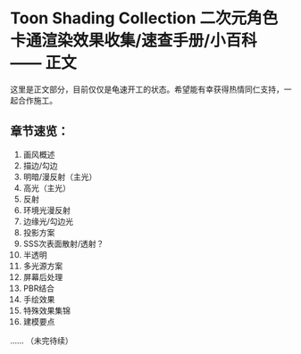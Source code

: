 # Toon Shading Collection 二次元角色卡通渲染效果收集/速查手册/小百科 —— 正文


这里是正文部分，目前仅仅是龟速开工的状态。希望能有幸获得热情同仁支持，一起合作施工。



## 章节速览：

1. 画风概述
2. 描边/勾边
3. 明暗/漫反射（主光）
4. 高光（主光）
5. 反射
6. 环境光漫反射
7. 边缘光/勾边光
8. 投影方案
9. SSS次表面散射/透射？
10. 半透明
11. 多光源方案
12. 屏幕后处理
13. PBR结合
14. 手绘效果
15. 特殊效果集锦
16. 建模要点

…… （未完待续）




